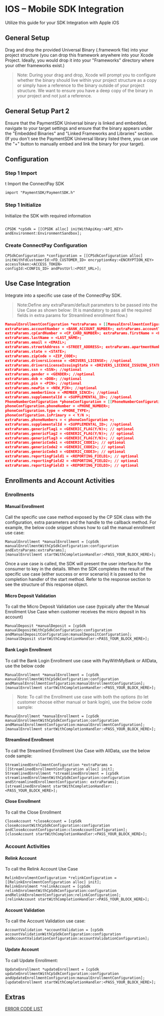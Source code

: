 #  IOS – Mobile SDK Integration

Utilize this guide for your SDK Integration with Apple iOS

## General Setup

Drag and drop the provided Universal Binary (.framework file) into your project structure (you can drop this framework anywhere into your Xcode Project. Ideally, you would drop it into your "Frameworks" directory where your other frameworks exist.)


>Note: During your drag and drop, Xcode will prompt you to configure whether the binary should live within your project structure as a copy or simply have a reference to the binary outside of your project structure. We want to ensure you have a deep copy of the binary in your project and not just a reference.

## General Setup Part 2

Ensure that the PaymentSDK Universal binary is linked and embedded, navigate to your target settings and ensure that the binary appears under the "Embedded Binaries" and "Linked Frameworks and Libraries" section. (If you don't see the PaymentSDK Universal library listed there, you can use the "+" button to manually embed and link the binary for your target).

## Configuration
### Step 1 Import
t
Import the ConnectPay SDK

```ios
import "PaymentSDK/PaymentSDK.h" 
```

### Step 1 Initialize

Initialize the SDK with required information
```ios

CPSDK *cpSdk = [[CPSDK alloc] initWithApiKey:<API_KEY> andEnvironment:EnvironmentSandbox];
```

### Create ConnectPay Configuration

```ios
CPSdkConfiguration *configuration = [[CPSdkConfiguration alloc] initWithFdCustomerId:<FD_CUSTOMER_ID> encryptionKey:<ENCRYPTION_KEY> accessToken:<ACCESS_TOKEN>
configId:<CONFIG_ID> andPostUrl:<POST_URL>];
```
## Use Case Integration

Integrate into a specific use case of the ConnectPay SDK.

>Note:Define any extraParam/default parameters to be passed into the Use Case as shown below: (It is mandatory to pass all the required fields in extra params for Streamlined enrollment flow.)

```json
ManualEnrollmentConfiguration *extraParams = [[ManualEnrollmentConfiguration alloc] init]; extraParams.routingNumber = <ROUTING_NUMBER>;
extraParams.accountNumber = <BANK_ACCOUNT_NUMBER>; extraParams.accountType = <ACCOUNT_TYPE>;
extraParams.cpCardNumber = <CP_CARD_NUMBER>; extraParams.firstName = <FIRST_NAME>;
extraParams.lastName = <LAST_NAME>;
extraParams.email = <EMAIL>;
extraParams.streetAddress = <STREET_ADDRESS>; extraParams.apartmentNumber = <APARTMENT_NUMBER>; //optional extraParams.city = <CITY>;
extraParams.state = <STATE>;
extraParams.zipCode = <ZIP_CODE>;
extraParams.driversLicense = <DRIVERS_LICENSE>; //optional 
extraParams.driversLicenseIssuingState = <DRIVERS_LICENSE_ISSUING_STATE>; //optional 
extraParams.ssn = <SSN>; //optional
extraParams.gender = <GENDER>; //optional
extraParams.dob = <DOB>; //optional
extraParams.pin = <PIN>; //optional
extraParams.newPin = <NEW_PIN>; //optional
extraParams.memberSince = <MEMBER_SINCE>; //optional
extraParams.supplementalId = <SUPPLEMENTAL_ID>; //optional 
PhoneNumberConfiguration *phoneConfiguration = [[PhoneNumberConfiguration alloc] init]; 
phoneConfiguration.phoneNumber = <PHONE_NUMBER>;
phoneConfiguration.type = <PHONE_TYPE>;
phoneConfiguration.isPrimary = < Y/N >;
extraParams.phoneNumbers = < phoneConfiguration >;
extraParams.supplementalId = <SUPPLEMENTAL_ID>; //optional
extraParams.genericFlag1 = <GENERIC_FLAG(Y/N)>; // optional
extraParams.genericFlag2 = <GENERIC_FLAG(Y/N)>; // optional
extraParams.genericFlag3 = <GENERIC_FLAG(Y/N)>; // optional
extraParams.genericCode1 = <GENERIC_CODE1>; // optional
extraParams.genericCode2 = <GENERIC_CODE2>; // optional
extraParams.genericCode3 = <GENERIC_CODE3>; // optional
extraParams.reportingField1 = <REPORTING_FIELD1>; // optional 
extraParams.reportingField2 = <REPORTING_FIELD2>; // optional 
extraParams.reportingField3 = <REPORTING_FIELD3>; // optional
```

## Enrollments and Account Activities

### Enrollments

#### Manual Enrollment

Call the specific use case method exposed by the CP SDK class with the configuration, extra parameters and the handle to the callback method. For example, the below code snippet shows how to call the manual enrollment use case:

```ios
ManualEnrollment *manualEnrollment = [cpSdk manualEnrollmentWithCpSdkConfiguration:configuration andExtraParams:extraParams];
[manualEnrollment startWithCompletionHandler:<PASS_YOUR_BLOCK_HERE>];
```

Once a use case is called, the SDK will present the user interface for the consumer to key in the details. When the SDK completes the result of the specific use case (either success or error scenario) it is passed to the completion handler of the start method. Refer to the response section to see the structure of this response object.

#### Micro Deposit Validation

To call the Micro Deposit Validation use case (typically after the Manual Enrollment Use Case when customer receives the micro deposit in his account)

```ios
ManualDeposit *manualDeposit = [cpSdk manualDepositWithCpSdkConfiguration:configuration andManualDepositConfiguration:manualDepositConfiguration];
[manualDeposit startWithCompletionHandler:<PASS_YOUR_BLOCK_HERE>];
```

#### Bank Login Enrollment

To call the Bank Login Enrollment use case with PayWithMyBank or AllData, use the below code

```ios
ManualEnrollment *manualEnrollment = [cpSdk manualEnrollmentWithCpSdkConfiguration:configuration andManualEnrollmentConfiguration:manualEnrollmentConfiguration];
[manualEnrollment startWithCompletionHandler:<PASS_YOUR_BLOCK_HERE>];
```
 
>Note: To call the Enrollment use case with both the options (to let customer choose either manual or bank login), use the below code sample:

```ios
ManualEnrollment *manualEnrollment = [cpSdk manualEnrollmentWithCpSdkConfiguration:configuration andManualEnrollmentConfiguration:manualEnrollmentConfiguration];
[manualEnrollment startWithCompletionHandler:<PASS_YOUR_BLOCK_HERE>];
```

#### Streamlined Enrollment

To call the Streamlined Enrollment Use Case with AllData, use the below code sample:

```ios
StreamlinedEnrollmentConfiguration *extraParams = [[StreamlinedEnrollmentConfiguration alloc] init];
StreamlinedEnrollment *streamlinedEnrolment = [cpSdk streamlinedEnrollmentWithCpSdkConfiguration:configuration andStreamlinedEnrollmentConfiguration: extraParams];
[streamlinedEnrolment startWithCompletionHandler:<PASS_YOUR_BLOCK_HERE>];
```

#### Close Enrollment

To call the Close Enrollment

```ios
CloseAccount *closeAccount = [cpSdk closeAccountWithCpSdkConfiguration:configuration andCloseAccountConfiguration:closeAccountConfiguration];
[closeAccount startWithCompletionHandler:<PASS_YOUR_BLOCK_HERE>];
```

### Account Activities

#### Relink Account

To call the Relink Account Use Case

```ios
RelinkEnrolmentConfiguration *relinkConfiguration = [[RelinkEnrolmentConfiguration alloc] init];
RelinkEnrolment *relinkAccount = [cpSdk relinkEnrolmentWithCpSdkConfiguration:configuration andRelinkEnrolmentConfiguration:relinkConfiguration];
[relinkAccount startWithCompletionHandler:<PASS_YOUR_BLOCK_HERE>];
```

#### Account Validation

To call the Account Validation use case:

```ios
AccountValidation *accountValidation = [cpSdk accountValidationWithCpSdkConfiguration:configuration andAccountValidationConfiguration:accountValidationConfiguration];
```

#### Update Account

To call Update Enrollment:

```ios
UpdateEnrollment *updateEnrollment = [cpSdk updateEnrollmentWithCpSdkConfiguration:configuration andUpdateEnrollmentConfiguration:manualEnrollmentConfiguration];
[updateEnrollment startWithCompletionHandler:<PASS_YOUR_BLOCK_HERE>];
```

<script>
  // Function to copy text to clipboard
  function copySnippet(snippetId) {
    var snippet = document.getElementById(snippetId);
    var textarea = document.createElement('textarea');
    textarea.textContent = snippet.textContent;
    document.body.appendChild(textarea);
    textarea.select();
    document.execCommand('copy');
    document.body.removeChild(textarea);
    alert('Snippet copied to clipboard!');
  }
</script>


## Extras

[ERROR CODE LIST](https://qa-developer.fiserv.com/product/ConnectPay/docs/?path=./documentation/statuscodes.md&branch=develop)

